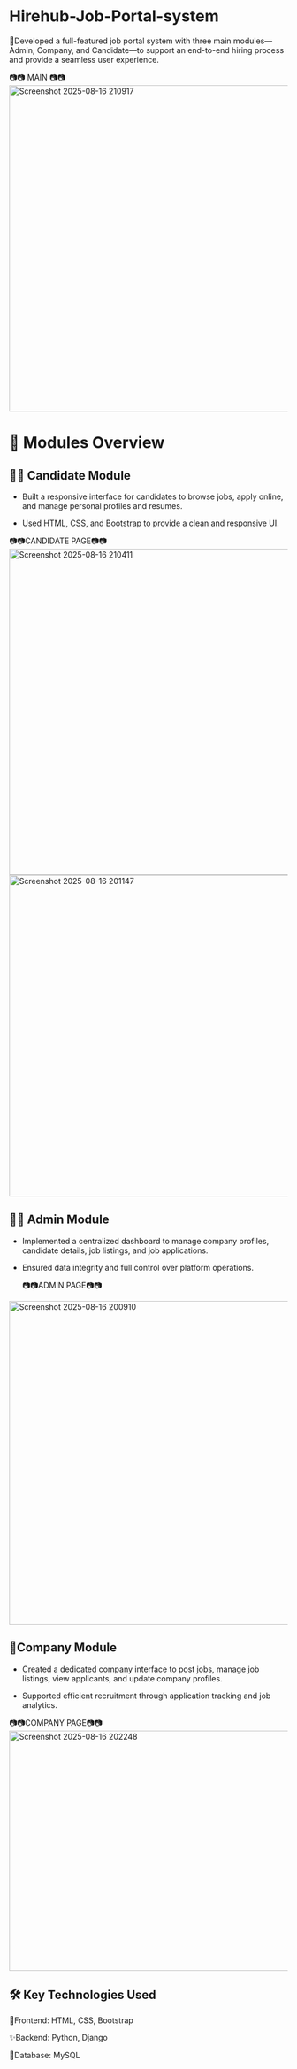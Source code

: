 # Hirehub-Job-Portal-system
 👑Developed a full-featured job portal system with three main modules—Admin, Company, and Candidate—to support an end-to-end hiring process and provide a seamless user experience.

📷📷 MAIN 📷📷
<img width="1345" height="590" alt="Screenshot 2025-08-16 210917" src="https://github.com/user-attachments/assets/e4bb9926-114b-4809-95c6-e0722e607deb" />

# 🔧 Modules Overview

## 🧑‍🎓 Candidate Module

 * Built a responsive interface for candidates to browse jobs, apply online, and manage personal profiles and resumes.

 * Used HTML, CSS, and Bootstrap to provide a clean and responsive UI.
   
📷📷CANDIDATE PAGE📷📷
<img width="1082" height="590" alt="Screenshot 2025-08-16 210411" src="https://github.com/user-attachments/assets/b5c58716-3205-493a-8844-2a980bc0224e" />
<img width="957" height="581" alt="Screenshot 2025-08-16 201147" src="https://github.com/user-attachments/assets/1ccd0d2d-afd0-479b-9d2a-98f494f0f9e0" />


## 🧑‍💼 Admin Module

* Implemented a centralized dashboard to manage company profiles, candidate details, job listings, and job applications.
* Ensured data integrity and full control over platform operations.

  
  📷📷ADMIN PAGE📷📷
<img width="1359" height="585" alt="Screenshot 2025-08-16 200910" src="https://github.com/user-attachments/assets/cac42acf-5758-45fe-9319-7c347b04f286" />

## 🏢Company Module

* Created a dedicated company interface to post jobs, manage job listings, view applicants, and update company profiles.

* Supported efficient recruitment through application tracking and job analytics.
  
  
📷📷COMPANY PAGE📷📷
<img width="1349" height="434" alt="Screenshot 2025-08-16 202248" src="https://github.com/user-attachments/assets/80399f80-84f3-444e-9ed7-a7f54f483f30" />







## 🛠️ Key Technologies Used

🔆Frontend: HTML, CSS, Bootstrap

✨Backend: Python, Django

🌟Database: MySQL
